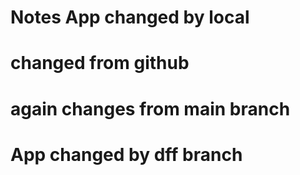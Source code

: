 # Notes App changed by local
# changed from github

# again changes from main branch

# App changed by dff branch